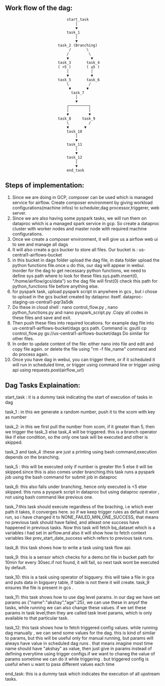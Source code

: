  
## Work flow of the dag: 
                                start_task
                                    │
                                    ▼
                                task_1 
                                    │
                                    ▼
                            task_2 (Branching)
                                 /       \
                                /         \
                                ▼          ▼
                            task_3       task_4
                            ( >5 )       ( ≤5 )
                                │          │
                                ▼          ▼
                            task_5       task_6  
                                \         /
                                 ▼       ▼
                                  task_7 
                                    │
                                    ▼
                                ┌─────────┐
                                │         │
                                ▼         ▼
                            task_8     task_9 
                                \         /
                                ▼       ▼
                                task_10 
                                    │
                                    ▼
                                task_11
                                    │
                                    ▼
                                task_12
                                    │
                                    ▼
                                end_task   


## Steps of implementation:

1. Since we are doing in GCP, composer can be used which is managed service for airflow. Create composer environment by giving workload configurations(machine infos) to scheduler,dag processor,triggerer, web server. 
2. Since we are also having some pyspark tasks, we will run them on dataproc which is a managed spark service in gcp. So create a dataproc cluster with worker nodes and master node with required machine configurations.
3. Once we create a composer environment, it will give us a airflow web ui to see and manage all dags
4. It will also create a gcs bucker to store all files. Our bucket is : us-central1-airflows-bucket
5. in this bucket in dags folder upload the dag file, in data folder upload the python functions file.once u do this, our dag will appear in webui.
Inorder for the dag to get necessary python functions, we need to define sys path where to look for these files.sys.path.insert(0, "/home/airflow/gcs/data")
so the dag file will first(0) check this path for python_functions file before anything else.
6. for pyspark task, upload pyspark script in anywhere in gcs , but i chose to upload in the gcs bucket created by dataproc itself. dataproc-staging-us-central1-pqr3a5dk
7. Do these in cloud shell : nano control_flow.py , nano python_functions.py and nano pyspark_script.py .Copy all codes in these files and save and exit.
8. Then push these files into required locations. for example dag file into us-central1-airflows-bucket/dags gcs path.
Command is: gsutil cp control_flow.py gs://us-central1-airflows-bucket/dags
Do similar for other files. 
9. In order to update content of the file: either nano into file and edit and copy file again. or delete the file using "rm -f file_name" command and do process again.
10. Once you have dag in webui, you can trigger there, or if it scheduled it will run in scheduled time, or trigger using command line or trigger using api using requests.post(airflow_url)

## Dag Tasks Explaination:
start_task : it is a dummy task indicating the start of execution of tasks in dag

task_1 : in this we generate a random number, push it to the xcom with key as number

task_2: in this we first pull the number from xcom, if it greater than 5, then we trigger the task_3 else task_4 will be triggered. this is a branch operator like if else condition, so the only one task will be executed and other is skipped.

task_3 and task_4 :these are just a printing using bash command,execution depends on the branching.

task_5 : this will be executed only if number is greater thn 5 else it will be skipped.since this is also comes under branching.this task runs a pyspark job using the bash command for submit job in dataproc

task_6: this also falls under branching, hence only executed is <5 else skipped. this runs a pyspark script in dataproc but using dataproc operator , not using bash command like previous one.

task_7:this task should execute regardless of the braching, i.e which ever path it takes, it converges here. so if we keep trigger rules as default it wont run, so i have changed it to NONE_FAILED_MIN_ONE_SUCCESS, that means no previous task should have failed, and atleast one success have happened in previous tasks. Now this task will fetch bq_dataset which is a variables i had set in airflow.and also it will show how to fetch context variables like prev_start_date_success which refers to previous task runs.

task_8: this task shows how to write a task using task flow api.

task_9: this is a sensor which checks for a demo.txt file in bucket path for 10min for every 30sec.if not found, it will fail, so next task wont be executed by default. 

task_10: this is a task using operator of bigquery. this will take a file in gca and puts data in bigquery table, if table is not there it will create. task_9 ensures the file is present in gcs .

task_11: this task shows how to use dag level params. in our dag we have set params as {"name":"akshay","age":25}, we can use these in anyof the tasks, while running we can also change these values. if we set these params in task level,then they are called task level params, which is only available to that particular task. 

task_12: this task shows how to fetch triggered config values. while running dag manually , we can send some values for the dag.
this is kind of similar to params, but this will be useful only for manual running, but params will always have value in scheduled dag runs . 
that means imagine most time name should have "akshay" as value, then just give in params instead of defining everytime using trigger configs.if we want to chaneg the value of params sometime we can do it while triggering . but triggered config is useful when u want to pass different values each time

end_task: this is a dummy task which indicates the execution of all upstream tasks.



